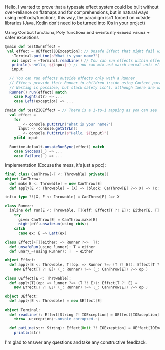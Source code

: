Hello, I wanted to prove that a typesafe effect system could be built without over-reliance on flatmaps and for comprehensions, but in natural ways using methods/functions, this way, the paradigm isn't forced on outside libraries (Java, Kotlin don't need to be turned into IOs in your project)

Using Context functions, Poly functions and eventually erased values + safer exceptions

```Scala
@main def testOwnEffect =
 val effect = UEffect[IOException]: // Unsafe Effect that might fail with IOException
   ~Terminal.putLine(s"What is your name?")
   val input = ~Terminal.readLine() // You can run effects within effects with `~`
   println(s"Hello, ${input}") // You can mix and match normal unit effects
   input

  // You can run effects outside effects only with a Runner
  // Effects provide their Runner to children inside using Context parameters
  // Nesting is possible, but stack safety isn't, although there are ways around that
  Runner().run(effect) match 
    case Right(str) => ...
    case Left(exception) => ...
    
@main def testZIOEffect = // There is a 1-to-1 mapping as you can see
  val effect =
    for
      _ <- console.putStrLn("What is your name?")
      input <- console.getStrLn()
      _ <- console.PutStrLn(s"Hello, ${input}")
    yield input

  Runtime.default.unsafeRunSync(effect) match
    case Success(_) => ...
    case Failure(_) => ...
```

Implementation (Excuse the mess, it's just a poc):

```Scala
final class CanThrow[-T <: Throwable] private()
object CanThrow:
  def make[E <: Throwable] = new CanThrow[E]
  def apply[E <: Throwable] = [X] => (block: CanThrow[E] ?=> X) => (c: CanThrow[E]) ?=> block(using c)

infix type ?![X, E <: Throwable] = CanThrow[E] ?=> X

class Runner:
  inline def run[E <: Throwable, T](eff: Effect[T ?! E]): Either[E, T] =
    try
      given CanThrow[E] = CanThrow.make[E]
      Right(eff.unsafeRun(using this))
    catch
      case ex: E => Left(ex)

class Effect[+T](either: => Runner ?=>  T):
  def unsafeRun(using Runner): T = either
  def unary_~(using Runner): T  = either

object Effect:
  def apply[E <: Throwable, T](op: => Runner ?=> (T ?! E)): Effect[T ?! E] =
    new Effect[T ?! E]( (_: Runner) ?=> (_: CanThrow[E]) ?=> op )

class UEffect[E <: Throwable]:
  def apply[T](op: => Runner ?=> (T ?! E)): Effect[T ?! E] =
    new Effect[T ?! E]( (_: Runner) ?=> (_: CanThrow[E]) ?=> op )

object UEffect:
  def apply[E <: Throwable] = new UEffect[E]
	
object Terminal:
  def readLine(): Effect[String ?! IOException] = UEffect[IOException]:
    throw IOException("Console corrupted.")

  def putLine(str: String): Effect[Unit ?! IOException] = UEffect[IOException]:
    println(str)
```

I'm glad to answer any questions and take any constructive feedback.
